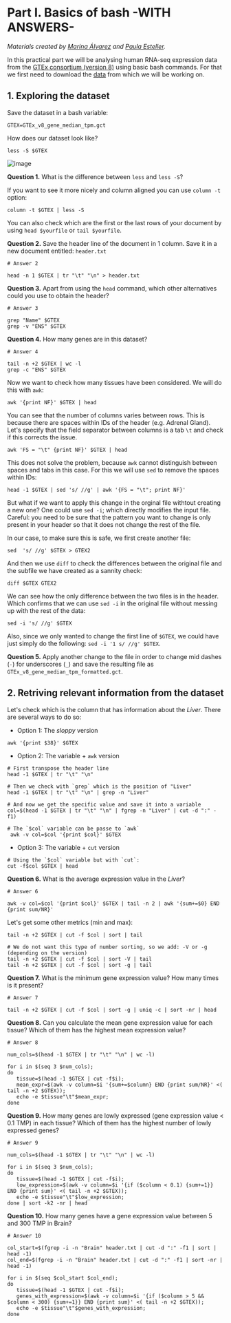 # Part I. Basics of bash -WITH ANSWERS-
*Materials created by [Marina Álvarez](https://github.com/maralest) and [Paula Esteller](https://github.com/pesteller).*

In this practical part we will be analysing human RNA-seq expression data from the [GTEx consortium (version 8)](https://gtexportal.org/home/) using basic bash commands. For that we first need to download the [data](https://github.com/pesteller/Intro2Bioinfo_course/blob/main/GTEx_v8_gene_median_tpm.gct) from which we will be working on.

## 1. Exploring the dataset

Save the dataset in a bash variable:
```
GTEX=GTEx_v8_gene_median_tpm.gct
```

How does our dataset look like?
```
less -S $GTEX
```
![image](https://user-images.githubusercontent.com/68989675/178304599-195eb9b0-250f-4ac9-8f5b-5e19a735260c.png)


**Question 1.** What is the difference between `less` and `less -S`?

If you want to see it more nicely and column aligned you can use `column -t` option:
```
column -t $GTEX | less -S
```

You can also check which are the first or the last rows of your document by using `head $yourfile` or `tail $yourfile`.

**Question 2.** Save the header line of the document in 1 column. Save it in a new document entitled: `header.txt`
```
# Answer 2

head -n 1 $GTEX | tr "\t" "\n" > header.txt
```
**Question 3.** Apart from using the `head` command, which other alternatives could you use to obtain the header?
```
# Answer 3

grep "Name" $GTEX
grep -v "ENS" $GTEX
```

**Question 4.** How many genes are in this dataset?
```
# Answer 4

tail -n +2 $GTEX | wc -l
grep -c "ENS" $GTEX
```

Now we want to check how many tissues have been considered. We will do this with `awk`:

```
awk '{print NF}' $GTEX | head
```

You can see that the number of columns varies between rows. This is because there are spaces within IDs of the header (e.g. Adrenal Gland). Let's specify that the field separator between columns is a tab `\t` and check if this corrects the issue.
```
awk 'FS = "\t" {print NF}' $GTEX | head
```
This does not solve the problem, because `awk` cannot distinguish between spaces and tabs in this case.
For this we will use `sed` to remove the spaces within IDs:
``` 
head -1 $GTEX | sed 's/ //g' | awk '{FS = "\t"; print NF}'
```

But what if we want to apply this change in the orginal file withtout creating a new one?
One could use `sed -i`; which directly modifies the input file. Careful: you need to be sure that the pattern you want to change is only present in your header so that it does not change the rest of the file.

In our case, to make sure this is safe, we first create another file:
```
sed  's/ //g' $GTEX > GTEX2
``` 

And then we use `diff` to check the differences between the original file and the subfile we have created as a sannity check:
```
diff $GTEX GTEX2
```

We can see how the only difference between the two files is in the header. Which confirms that we can use `sed -i` in the original file without messing up with the rest of the data:

```
sed -i 's/ //g' $GTEX
```

Also, since we only wanted to change the first line of `$GTEX`, we could have just simply do the following: `sed -i '1 s/ //g' $GTEX`.

**Question 5.** Apply another change to the file in order to change mid dashes (`-`) for underscores (`_`) and save the resulting file as `GTEx_v8_gene_median_tpm_formatted.gct`.

## 2. Retriving relevant information from the dataset

Let's check which is the column that has information about the *Liver*.
There are several ways to do so:
* Option 1: The *sloppy* version
```
awk '{print $38}' $GTEX
```

* Option 2: The variable + `awk` version

```
# First transpose the header line
head -1 $GTEX | tr "\t" "\n"

# Then we check with `grep` which is the position of "Liver"
head -1 $GTEX | tr "\t" "\n" | grep -n "Liver"

# And now we get the specific value and save it into a variable
col=$(head -1 $GTEX | tr "\t" "\n" | fgrep -n "Liver" | cut -d ":" -f1)

# The `$col` variable can be passe to `awk`
 awk -v col=$col '{print $col}' $GTEX
```

* Option 3: The variable + `cut` version
```
# Using the `$col` variable but with `cut`:
cut -f$col $GTEX | head
```

**Question 6.** What is the average expression value in the *Liver*?
```
# Answer 6

awk -v col=$col '{print $col}' $GTEX | tail -n 2 | awk '{sum+=$0} END {print sum/NR}'
```

Let's get some other metrics (min and max):
```
tail -n +2 $GTEX | cut -f $col | sort | tail

# We do not want this type of number sorting, so we add: -V or -g (depending on the version)
tail -n +2 $GTEX | cut -f $col | sort -V | tail
tail -n +2 $GTEX | cut -f $col | sort -g | tail
```

**Question 7.** What is the minimum gene expression value? How many times is it present?
```
# Answer 7

tail -n +2 $GTEX | cut -f $col | sort -g | uniq -c | sort -nr | head
```

**Question 8.** Can you calculate the mean gene expression value for each tissue? Which of them has the highest mean expression value?
```
# Answer 8

num_cols=$(head -1 $GTEX | tr "\t" "\n" | wc -l)

for i in $(seq 3 $num_cols);
do
   tissue=$(head -1 $GTEX | cut -f$i); 
   mean_expr=$(awk -v column=$i '{sum+=$column} END {print sum/NR}' <( tail -n +2 $GTEX)); 
   echo -e $tissue"\t"$mean_expr; 
done
```

**Question 9.** How many genes are lowly expressed (gene expression value < 0.1 TMP) in each tissue? Which of them has the highest number of lowly expressed genes?
```
# Answer 9

num_cols=$(head -1 $GTEX | tr "\t" "\n" | wc -l)

for i in $(seq 3 $num_cols);
do
   tissue=$(head -1 $GTEX | cut -f$i); 
   low_expression=$(awk -v column=$i '{if ($column < 0.1) {sum+=1}} END {print sum}' <( tail -n +2 $GTEX)); 
   echo -e $tissue"\t"$low_expression; 
done | sort -k2 -nr | head
```

**Question 10.** How many genes have a gene expression value between 5 and 300 TMP in Brain? 
```
# Answer 10

col_start=$(fgrep -i -n "Brain" header.txt | cut -d ":" -f1 | sort | head -1)    
col_end=$(fgrep -i -n "Brain" header.txt | cut -d ":" -f1 | sort -nr | head -1)

for i in $(seq $col_start $col_end);
do
   tissue=$(head -1 $GTEX | cut -f$i);
   genes_with_expression=$(awk -v column=$i '{if ($column > 5 && $column < 300) {sum+=1}} END {print sum}' <( tail -n +2 $GTEX));
   echo -e $tissue"\t"$genes_with_expression;               
done
```
